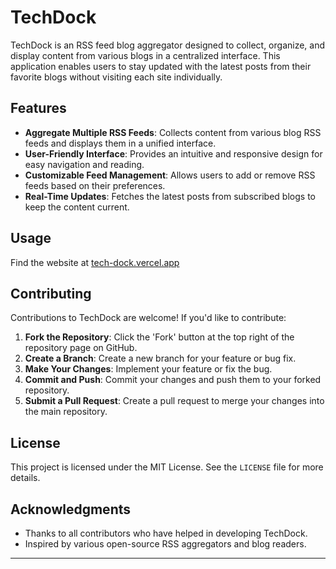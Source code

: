 # TechDock

TechDock is an RSS feed blog aggregator designed to collect, organize, and display content from various blogs in a centralized interface. This application enables users to stay updated with the latest posts from their favorite blogs without visiting each site individually.

## Features

- **Aggregate Multiple RSS Feeds**: Collects content from various blog RSS feeds and displays them in a unified interface.
- **User-Friendly Interface**: Provides an intuitive and responsive design for easy navigation and reading.
- **Customizable Feed Management**: Allows users to add or remove RSS feeds based on their preferences.
- **Real-Time Updates**: Fetches the latest posts from subscribed blogs to keep the content current.

## Usage

Find the website at [tech-dock.vercel.app](https://tech-dock.vercel.app)

## Contributing

Contributions to TechDock are welcome! If you'd like to contribute:

1. **Fork the Repository**: Click the 'Fork' button at the top right of the repository page on GitHub.
2. **Create a Branch**: Create a new branch for your feature or bug fix.
3. **Make Your Changes**: Implement your feature or fix the bug.
4. **Commit and Push**: Commit your changes and push them to your forked repository.
5. **Submit a Pull Request**: Create a pull request to merge your changes into the main repository.

## License

This project is licensed under the MIT License. See the `LICENSE` file for more details.

## Acknowledgments

- Thanks to all contributors who have helped in developing TechDock.
- Inspired by various open-source RSS aggregators and blog readers.

---
